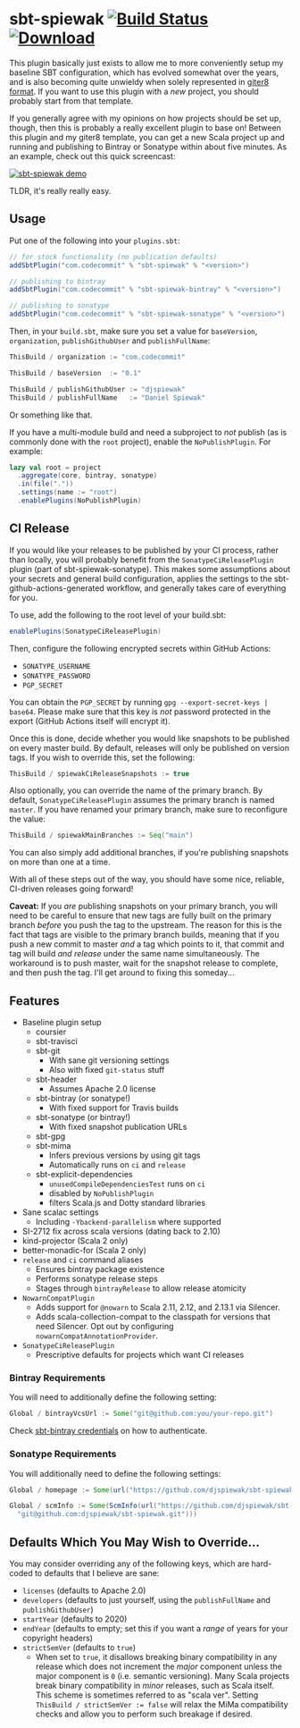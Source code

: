 # sbt-spiewak [![Build Status](https://travis-ci.org/djspiewak/sbt-spiewak.svg?branch=master)](https://travis-ci.org/djspiewak/sbt-spiewak) [![Download](https://api.bintray.com/packages/djspiewak/sbt-plugins/sbt-spiewak/images/download.svg)](https://bintray.com/djspiewak/sbt-plugins/sbt-spiewak/_latestVersion)

This plugin basically just exists to allow me to more conveniently setup my baseline SBT configuration, which has evolved somewhat over the years, and is also becoming quite unwieldy when solely represented in [giter8 format](https://github.com/djspiewak/base.g8). If you want to use this plugin with a *new* project, you should probably start from that template.

If you generally agree with my opinions on how projects should be set up, though, then this is probably a really excellent plugin to base on! Between this plugin and my giter8 template, you can get a new Scala project up and running and publishing to Bintray or Sonatype within about five minutes. As an example, check out this quick screencast:

[![sbt-spiewak demo](https://img.youtube.com/vi/SjcMKHpY1WU/0.jpg)](https://www.youtube.com/watch?v=SjcMKHpY1WU)

TLDR, it's really really easy.

## Usage

Put one of the following into your `plugins.sbt`:

```sbt
// for stock functionality (no publication defaults)
addSbtPlugin("com.codecommit" % "sbt-spiewak" % "<version>")

// publishing to bintray
addSbtPlugin("com.codecommit" % "sbt-spiewak-bintray" % "<version>")

// publishing to sonatype
addSbtPlugin("com.codecommit" % "sbt-spiewak-sonatype" % "<version>")
```

Then, in your `build.sbt`, make sure you set a value for `baseVersion`, `organization`, `publishGithubUser` and `publishFullName`:

```sbt
ThisBuild / organization := "com.codecommit"

ThisBuild / baseVersion  := "0.1"

ThisBuild / publishGithubUser := "djspiewak"
ThisBuild / publishFullName   := "Daniel Spiewak"
```

Or something like that.

If you have a multi-module build and need a subproject to *not* publish (as is commonly done with the `root` project), enable the `NoPublishPlugin`. For example:

```sbt
lazy val root = project
  .aggregate(core, bintray, sonatype)
  .in(file("."))
  .settings(name := "root")
  .enablePlugins(NoPublishPlugin)
```

## CI Release

If you would like your releases to be published by your CI process, rather than locally, you will probably benefit from the `SonatypeCiReleasePlugin` plugin (part of sbt-spiewak-sonatype). This makes some assumptions about your secrets and general build configuration, applies the settings to the sbt-github-actions-generated workflow, and generally takes care of everything for you.

To use, add the following to the root level of your build.sbt:

```sbt
enablePlugins(SonatypeCiReleasePlugin)
```

Then, configure the following encrypted secrets within GitHub Actions:

- `SONATYPE_USERNAME`
- `SONATYPE_PASSWORD`
- `PGP_SECRET`

You can obtain the `PGP_SECRET` by running `gpg --export-secret-keys | base64`. Please make sure that this key is *not* password protected in the export (GitHub Actions itself will encrypt it).

Once this is done, decide whether you would like snapshots to be published on every master build. By default, releases will only be published on version tags. If you wish to override this, set the following:

```sbt
ThisBuild / spiewakCiReleaseSnapshots := true
```

Also optionally, you can override the name of the primary branch. By default, `SonatypeCiReleasePlugin` assumes the primary branch is named `master`. If you have renamed your primary branch, make sure to reconfigure the value:

```sbt
ThisBuild / spiewakMainBranches := Seq("main")
```

You can also simply add additional branches, if you're publishing snapshots on more than one at a time.

With all of these steps out of the way, you should have some nice, reliable, CI-driven releases going forward!

**Caveat:** If you *are* publishing snapshots on your primary branch, you will need to be careful to ensure that new tags are fully built on the primary branch *before* you push the tag to the upstream. The reason for this is the fact that tags are visible to the primary branch builds, meaning that if you push a new commit to master *and* a tag which points to it, that commit and tag will build *and release* under the same name simultaneously. The workaround is to push master, wait for the snapshot release to complete, and then push the tag. I'll get around to fixing this someday...

## Features

- Baseline plugin setup
  + coursier
  + sbt-travisci
  + sbt-git
    * With sane git versioning settings
    * Also with fixed `git-status` stuff
  + sbt-header
    * Assumes Apache 2.0 license
  + sbt-bintray (or sonatype!)
    * With fixed support for Travis builds
  + sbt-sonatype (or bintray!)
    * With fixed snapshot publication URLs
  + sbt-gpg
  + sbt-mima
    * Infers previous versions by using git tags
    * Automatically runs on `ci` and `release`
  + sbt-explicit-dependencies
    * `unusedCompileDependenciesTest` runs on `ci`
    * disabled by `NoPublishPlugin`
    * filters Scala.js and Dotty standard libraries
- Sane scalac settings
  + Including `-Ybackend-parallelism` where supported
- SI-2712 fix across scala versions (dating back to 2.10)
- kind-projector (Scala 2 only)
- better-monadic-for (Scala 2 only)
- `release` and `ci` command aliases
  + Ensures bintray package existence
  + Performs sonatype release steps
  + Stages through `bintrayRelease` to allow release atomicity
- `NowarnCompatPlugin`
  + Adds support for `@nowarn` to Scala 2.11, 2.12, and 2.13.1 via Silencer.
  + Adds scala-collection-compat to the classpath for versions that need Silencer. Opt out by configuring `nowarnCompatAnnotationProvider`.
- `SonatypeCiReleasePlugin`
  + Prescriptive defaults for projects which want CI releases

### Bintray Requirements

You will need to additionally define the following setting:

```sbt
Global / bintrayVcsUrl := Some("git@github.com:you/your-repo.git")
```

Check [sbt-bintray credentials](https://github.com/sbt/sbt-bintray#Credentials) on how to authenticate.

### Sonatype Requirements

You will additionally need to define the following settings:

```sbt
Global / homepage := Some(url("https://github.com/djspiewak/sbt-spiewak")),

Global / scmInfo := Some(ScmInfo(url("https://github.com/djspiewak/sbt-spiewak"),
  "git@github.com:djspiewak/sbt-spiewak.git")))
```

## Defaults Which You May Wish to Override...

You may consider overriding any of the following keys, which are hard-coded to defaults that I believe are sane:

- `licenses` (defaults to Apache 2.0)
- `developers` (defaults to just yourself, using the `publishFullName` and `publishGithubUser`)
- `startYear` (defaults to 2020)
- `endYear` (defaults to empty; set this if you want a *range* of years for your copyright headers)
- `strictSemVer` (defaults to `true`)
  + When set to `true`, it disallows breaking binary compatibility in any release which does not increment the *major* component unless the major component is `0` (i.e. semantic versioning). Many Scala projects break binary compatibility in *minor* releases, such as Scala itself. This scheme is sometimes referred to as "scala ver". Setting `ThisBuild / strictSemVer := false` will relax the MiMa compatibility checks and allow you to perform such breakage if desired.
